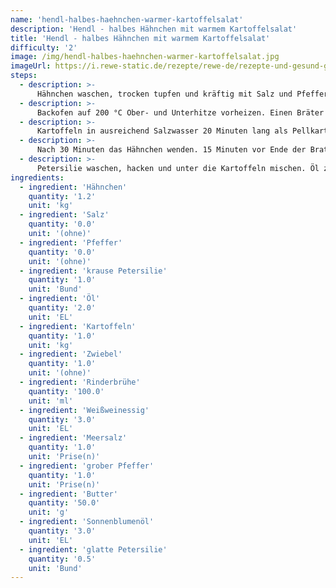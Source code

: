```yaml
---
name: 'hendl-halbes-haehnchen-warmer-kartoffelsalat'
description: 'Hendl - halbes Hähnchen mit warmem Kartoffelsalat'
title: 'Hendl - halbes Hähnchen mit warmem Kartoffelsalat'
difficulty: '2'
image: /img/hendl-halbes-haehnchen-warmer-kartoffelsalat.jpg
imageUrl: https://i.rewe-static.de/rezepte/rewe-de/rezepte-und-gesund-geniessen/rezepte/rezepte-zu-jaehrlichen-events/oktoberfest/halbes-haehnchen/halbes_haehnchen_rdk-rds_rv_hd.jpg?resize=1480:589&crop=1280:460;center,center
steps:
  - description: >-
      Hähnchen waschen, trocken tupfen und kräftig mit Salz und Pfeffer würzen. Petersilie waschen, hacken und feucht in die Bauchhöhle füllen. Gewürze ca. 30 Minuten einziehen lassen.
  - description: >-
      Backofen auf 200 °C Ober- und Unterhitze vorheizen. Einen Bräter mit dem Öl einfetten und das Hähnchen mit der Brust nach unten hineingeben. Hähnchen für eine Stunde in den Ofen geben.
  - description: >-
      Kartoffeln in ausreichend Salzwasser 20 Minuten lang als Pellkartoffeln kochen. Pellen und in Scheiben schneiden. Zwiebel schälen, würfeln und unter die Kartoffeln geben. Brühe erwärmen, Weißweinessig dazugeben und beides über die Kartoffeln gießen. Mit Pfeffer und Meersalz würzen.
  - description: >-
      Nach 30 Minuten das Hähnchen wenden. 15 Minuten vor Ende der Bratzeit die Butter schmelzen und das Hähnchen alle 5 Minuten mit flüssiger Butter bepinseln.
  - description: >-
      Petersilie waschen, hacken und unter die Kartoffeln mischen. Öl zum Kartoffelsalat geben.
ingredients:
  - ingredient: 'Hähnchen'
    quantity: '1.2'
    unit: 'kg'
  - ingredient: 'Salz'
    quantity: '0.0'
    unit: '(ohne)'
  - ingredient: 'Pfeffer'
    quantity: '0.0'
    unit: '(ohne)'
  - ingredient: 'krause Petersilie'
    quantity: '1.0'
    unit: 'Bund'
  - ingredient: 'Öl'
    quantity: '2.0'
    unit: 'EL'
  - ingredient: 'Kartoffeln'
    quantity: '1.0'
    unit: 'kg'
  - ingredient: 'Zwiebel'
    quantity: '1.0'
    unit: '(ohne)'
  - ingredient: 'Rinderbrühe'
    quantity: '100.0'
    unit: 'ml'
  - ingredient: 'Weißweinessig'
    quantity: '3.0'
    unit: 'EL'
  - ingredient: 'Meersalz'
    quantity: '1.0'
    unit: 'Prise(n)'
  - ingredient: 'grober Pfeffer'
    quantity: '1.0'
    unit: 'Prise(n)'
  - ingredient: 'Butter'
    quantity: '50.0'
    unit: 'g'
  - ingredient: 'Sonnenblumenöl'
    quantity: '3.0'
    unit: 'EL'
  - ingredient: 'glatte Petersilie'
    quantity: '0.5'
    unit: 'Bund'
---
```

